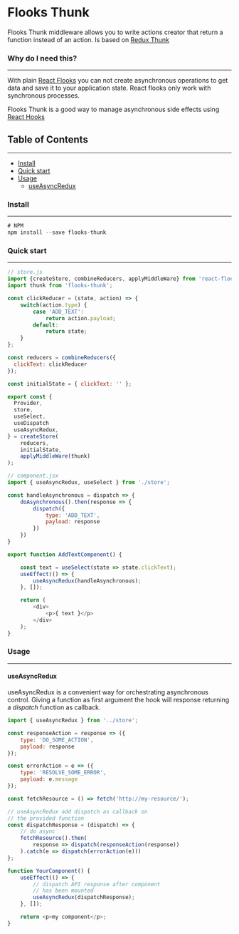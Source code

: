 # Flooks Thunk
Flooks Thunk middleware allows you to write actions creator that return a function instead of an action. Is based on [Redux Thunk](https://github.com/reduxjs/redux-thunk)
### Why do I need this?
---
With plain [React Flooks](https://github.com/Somo86/React-Flooks) you can not create asynchronous operations to get data and save it to your application state. React flooks only work with synchronous processes.

Flooks Thunk is a good way to manage asynchronous side effects using [React Hooks](https://reactjs.org/docs/hooks-intro.html)
## Table of Contents
----------
* [Install](###install)
* [Quick start](###Quick-start)
* [Usage](###Usage)
    * [useAsyncRedux](####useAsyncRedux)
### Install
---
```javascript
# NPM
npm install --save flooks-thunk
```
### Quick start
---
```javascript
// store.js
import {createStore, combineReducers, applyMiddleWare} from 'react-flooks';
import thunk from 'flooks-thunk';

const clickReducer = (state, action) => {
    switch(action.type) {
        case 'ADD_TEXT':
            return action.payload;
        default:
            return state;
    }
};

const reducers = combineReducers({
  clickText: clickReducer
});

const initialState = { clickText: '' };

export const {
  Provider,
  store,
  useSelect,
  useDispatch
  useAsyncRedux,
} = createStore(
    reducers, 
    initialState,
    applyMiddleWare(thunk)
);
```
```javascript
// component.jsx
import { useAsyncRedux, useSelect } from './store';

const handleAsynchronous = dispatch => {
    doAsynchronous().then(response => {
        dispatch({
            type: 'ADD_TEXT',
            payload: response
        })
    })
}

export function AddTextComponent() {

    const text = useSelect(state => state.clickText); 
    useEffect(() => {
        useAsyncRedux(handleAsynchronous);
    }, []);

    return (
        <div>
            <p>{ text }</p>
        </div>
    );
}
```
### Usage
---
#### useAsyncRedux
useAsyncRedux is a convenient way for orchestrating asynchronous control. Giving a function as first argument the hook will response returning a *dispatch* function as callback.
```javascript
import { useAsyncRedux } from '../store';

const responseAction = response => ({
    type: 'DO_SOME_ACTION',
    payload: response
});

const errorAction = e => ({
    type: 'RESOLVE_SOME_ERROR',
    payload: e.message
});

const fetchResource = () => fetch('http://my-resource/');

// useAsyncRedux add dispatch as callback on
// the provided function
const dispatchResponse = (dispatch) => {
    // do async
    fetchResource().then(
        response => dispatch(responseAction(response))
    ).catch(e => dispatch(errorAction(e)))
};

function YourComponent() {
    useEffect(() => {
        // dispatch API response after component 
        // has been mounted
        useAsyncRedux(dispatchResponse);
    }, []);

    return <p>my component</p>;
}

```